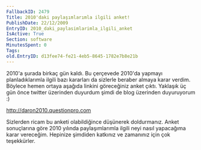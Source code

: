 ```yaml
---
FallbackID: 2479
Title: 2010'daki paylaşımlarımla ilgili anket!
PublishDate: 22/12/2009
EntryID: 2010_daki_paylasimlarimla_ilgili_anket
IsActive: True
Section: software
MinutesSpent: 0
Tags: 
old.EntryID: d13fee74-fe21-4eb5-8645-1782e7b8e21b
---
```

2010'a şurada birkaç gün kaldı. Bu çerçevede 2010'da yapmayı
planladıklarımla ilgili bazı kararları da sizlerle beraber almaya karar
verdim. Böylece hemen ortaya aşağıda linkini göreceğiniz anket çıktı.
Yaklaşık üç gün önce twitter üzerinden duyurdum şimdi de blog üzerinden
duyuruyorum :)

<http://daron2010.questionpro.com>

Sizlerden ricam bu anketi olabildiğince düşünerek doldurmanız. Anket
sonuçlarına göre 2010 yılında paylaşımlarımla ilgili neyi nasıl
yapacağıma karar vereceğim. Hepinize şimdiden katkınız ve zamanınız için
çok teşekkürler.



